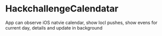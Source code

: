 # HackchallengeCalendatar
App can observe iOS natvie calendar, show locl pushes, show evens for current day, details and update in background
